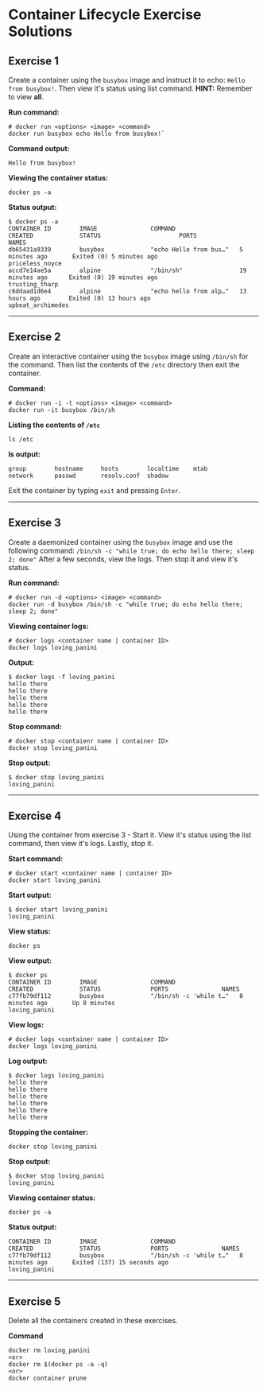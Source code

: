# Container Lifecycle Exercise Solutions

## Exercise 1

Create a container using the `busybox` image and instruct it to echo:
`Hello from busybox!`. Then view it's status using list command. **HINT:**
Remember to view **all**.

**Run command:**
```
# docker run <options> <image> <command>
docker run busybox echo Hello from busybox!`
```
**Command output:**
```
Hello from busybox!
```

**Viewing the container status:**
```
docker ps -a
```

**Status output:**
```
$ docker ps -a
CONTAINER ID        IMAGE               COMMAND                  CREATED             STATUS                      PORTS               NAMES
db65431a9339        busybox             "echo Hello from bus…"   5 minutes ago       Exited (0) 5 minutes ago                        priceless_noyce
accd7e14ae5a        alpine              "/bin/sh"                19 minutes ago      Exited (0) 19 minutes ago                       trusting_tharp
c6ddaad1d6e4        alpine              "echo hello from alp…"   13 hours ago        Exited (0) 13 hours ago                         upbeat_archimedes
```

---

## Exercise 2

Create an interactive container using the `busybox` image using `/bin/sh` for
the command. Then list the contents of the `/etc` directory then exit the
container.

**Command:**
```
# docker run -i -t <options> <image> <command>
docker run -it busybox /bin/sh
```
**Listing the contents of `/etc`**
```
ls /etc
```

**ls output:**
```
group        hostname     hosts        localtime    mtab         network      passwd       resolv.conf  shadow
```

Exit the container by typing `exit` and pressing `Enter`.

---

## Exercise 3

Create a daemonized container using the `busybox` image and use the following
command: `/bin/sh -c "while true; do echo hello there; sleep 2; done"` After
a few seconds, view the logs. Then stop it and view it's status.

**Run command:**
```
# docker run -d <options> <image> <command>
docker run -d busybox /bin/sh -c "while true; do echo hello there; sleep 2; done"
```

**Viewing container logs:**
```
# docker logs <container name | container ID>
docker logs loving_panini
```
**Output:**
```
$ docker logs -f loving_panini
hello there
hello there
hello there
hello there
hello there
```

**Stop command:**
```
# docker stop <contaienr name | container ID>
docker stop loving_panini
```

**Stop output:**
```
$ docker stop loving_panini
loving_panini
```

---

## Exercise 4

Using the container from exercise 3 - Start it. View it's status using the
list command, then view it's logs. Lastly, stop it.

**Start command:**
```
# docker start <container name | container ID>
docker start loving_panini
```

**Start output:**
```
$ docker start loving_panini
loving_panini
```

**View status:**
```
docker ps
```

**View output:**
```
$ docker ps
CONTAINER ID        IMAGE               COMMAND                  CREATED             STATUS              PORTS               NAMES
c77fb79df112        busybox             "/bin/sh -c 'while t…"   8 minutes ago       Up 8 minutes                            loving_panini
```

**View logs:**
```
# docker logs <container name | container ID>
docker logs loving_panini
```

**Log output:**
```
$ docker logs loving_panini
hello there
hello there
hello there
hello there
hello there
hello there
```

**Stopping the container:**
```
docker stop loving_panini
```
**Stop output:**
```
$ docker stop loving_panini
loving_panini
```

**Viewing container status:**
```
docker ps -a
```

**Status output:**
```
CONTAINER ID        IMAGE               COMMAND                  CREATED             STATUS              PORTS               NAMES
c77fb79df112        busybox             "/bin/sh -c 'while t…"   8 minutes ago       Exited (137) 15 seconds ago             loving_panini
```


---

## Exercise 5

Delete all the containers created in these exercises.

**Command**
```
docker rm loving_panini
<or>
docker rm $(docker ps -a -q)
<or>
docker container prune
```